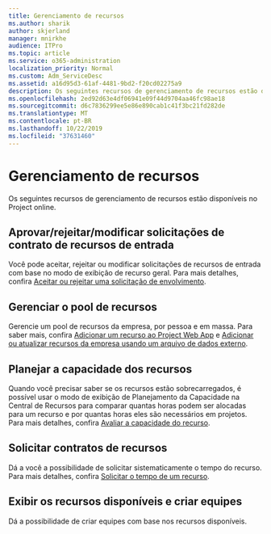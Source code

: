 ```yaml
---
title: Gerenciamento de recursos
ms.author: sharik
author: skjerland
manager: mnirkhe
audience: ITPro
ms.topic: article
ms.service: o365-administration
localization_priority: Normal
ms.custom: Adm_ServiceDesc
ms.assetid: a16d95d3-61af-4481-9bd2-f20cd02275a9
description: Os seguintes recursos de gerenciamento de recursos estão disponíveis no Project online.
ms.openlocfilehash: 2ed92d63e4df06941e09f44d9704aa46fc98ae18
ms.sourcegitcommit: d6c7836299ee5e86e890cab1c41f3bc21fd282de
ms.translationtype: MT
ms.contentlocale: pt-BR
ms.lasthandoff: 10/22/2019
ms.locfileid: "37631460"
---
```

# <a name="resource-management"></a>Gerenciamento de recursos

Os seguintes recursos de gerenciamento de recursos estão disponíveis no Project online.
  
## <a name="approverejectmodify-incoming-resource-engagement-requests"></a>Aprovar/rejeitar/modificar solicitações de contrato de recursos de entrada

Você pode aceitar, rejeitar ou modificar solicitações de recursos de entrada com base no modo de exibição de recurso geral. Para mais detalhes, confira [Aceitar ou rejeitar uma solicitação de envolvimento](http://go.microsoft.com/fwlink/?LinkID=823659&amp;clcid=0x409).
  
## <a name="manage-resource-pool"></a>Gerenciar o pool de recursos

Gerencie um pool de recursos da empresa, por pessoa e em massa. Para saber mais, confira [Adicionar um recurso ao Project Web App](http://go.microsoft.com/fwlink/?LinkID=823660&amp;clcid=0x409) e [Adicionar ou atualizar recursos da empresa usando um arquivo de dados externo](http://go.microsoft.com/fwlink/?LinkID=823661&amp;clcid=0x409).
  
## <a name="plan-resource-capacity"></a>Planejar a capacidade dos recursos

Quando você precisar saber se os recursos estão sobrecarregados, é possível usar o modo de exibição de Planejamento da Capacidade na Central de Recursos para comparar quantas horas podem ser alocadas para um recurso e por quantas horas eles são necessários em projetos. Para mais detalhes, confira [Avaliar a capacidade do recurso](http://go.microsoft.com/fwlink/?LinkID=823662&amp;clcid=0x409).
  
## <a name="request-resource-agreements"></a>Solicitar contratos de recursos

Dá a você a possibilidade de solicitar sistematicamente o tempo do recurso. Para mais detalhes, confira [Solicitar o tempo de um recurso](http://go.microsoft.com/fwlink/?LinkID=823663&amp;clcid=0x409).
  
## <a name="view-available-resources-and-build-teams"></a>Exibir os recursos disponíveis e criar equipes

Dá a possibilidade de criar equipes com base nos recursos disponíveis.
  